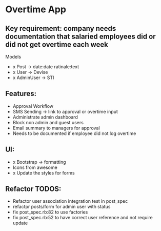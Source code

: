 # Overtime App

## Key requirement: company needs documentation that salaried employees did or did not get overtime each week

Models
- x Post -> date:date ratinale:text
- x User -> Devise
- x AdminUser -> STI

## Features:
- Approval Workflow
- SMS Sending -> link to approval or overtime input
- Administrate admin dashboard
- Block non admin and guest users
- Email summary to managers for approval
- Needs to be documented if employee did not log overtime

## UI:
- x Bootstrap -> formatting
- Icons from awesome
- x Update the styles for forms

## Refactor TODOS:
- Refactor user association integration test in post_spec
- refactpr posts/form for admin user with status
- fix post_spec.rb:82 to use factories
- fix post_spec.rb:52 to have correct user reference and not require update